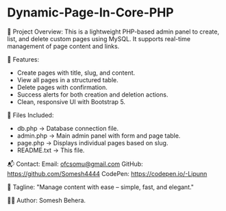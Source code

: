 # Dynamic-Page-In-Core-PHP

📁 Project Overview:
This is a lightweight PHP-based admin panel to create, list, and delete custom pages using MySQL. It supports real-time management of page content and links.

🔧 Features:
- Create pages with title, slug, and content.
- View all pages in a structured table.
- Delete pages with confirmation.
- Success alerts for both creation and deletion actions.
- Clean, responsive UI with Bootstrap 5.

📄 Files Included:
- db.php               → Database connection file.
- admin.php            → Main admin panel with form and page table.
- page.php             → Displays individual pages based on slug.
- README.txt           → This file.

📬 Contact:
Email: ofcsomu@gmail.com
GitHub: https://github.com/Somesh4444
CodePen: https://codepen.io/-Lipunn

📝 Tagline:
"Manage content with ease – simple, fast, and elegant."

👨‍💻 Author:
Somesh Behera.
